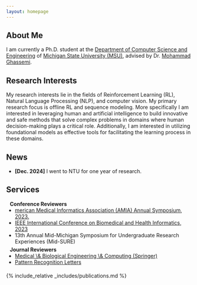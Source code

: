 ```yaml
---
layout: homepage
---
```


## About Me

I am currently a Ph.D. student at the [Department of Computer Science and Engineering](https://engineering.msu.edu/about/departments/cse) of [Michigan State University (MSU)](https://msu.edu/), advised by Dr. [Mohammad Ghassemi](https://scholar.google.co.in/citations?user=SXGVLXQAAAAJ&hl=en).  

## Research Interests
My research interests lie in the fields of Reinforcement Learning (RL), Natural Language Processing (NLP), and computer vision. My primary research focus is offline RL and sequence modeling. More specifically I am interested in leveraging human and artificial intelligence to build innovative and safe methods that solve complex problems in domains where human decision-making plays a critical role. Additionally, I am interested in utilizing foundational models as effective tools for facilitating the learning process in these domains.

## News
- **[Dec. 2024]** I went to NTU for one year of research.


## Services

<h4 style="margin:0 10px 0;">Conference Reviewers</h4>

<ul style="margin:0 0 5px;">
  <li><a href="https://amia.org/" ><autocolor>merican Medical Informatics Association (AMIA) Annual Symposium, 2023.</autocolor></a></li>
  <li><a href="https://embc.embs.org/"><autocolor>IEEE International Conference on Biomedical and Health Informatics, 2023</autocolor></a></li>
  <li><a><autocolor>13th Annual Mid-Michigan Symposium for Undergraduate Research Experiences (Mid-SURE)</autocolor></a></li>
</ul>


<h4 style="margin:0 10px 0;">Journal Reviewers</h4>

<ul style="margin:0 0 20px;">
  <li><a href="https://link.springer.com/journal/11517"><autocolor>Medical \& Biological Engineering \& Computing (Springer)</autocolor></a></li>
  <li><a href="https://www.sciencedirect.com/journal/pattern-recognition-letters"><autocolor>Pattern Recognition Letters</autocolor></a></li>
</ul>


{% include_relative _includes/publications.md %}

<!-- {% include_relative _includes/services.md %} -->